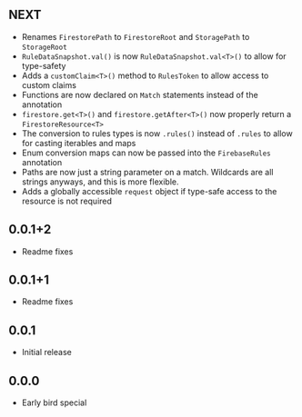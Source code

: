## NEXT
- Renames `FirestorePath` to `FirestoreRoot` and `StoragePath` to `StorageRoot`
- `RuleDataSnapshot.val()` is now `RuleDataSnapshot.val<T>()` to allow for type-safety
- Adds a `customClaim<T>()` method to `RulesToken` to allow access to custom claims
- Functions are now declared on `Match` statements instead of the annotation
- `firestore.get<T>()` and `firestore.getAfter<T>()` now properly return a `FirestoreResource<T>`
- The conversion to rules types is now `.rules()` instead of `.rules` to allow for casting iterables and maps
- Enum conversion maps can now be passed into the `FirebaseRules` annotation
- Paths are now just a string parameter on a match. Wildcards are all strings anyways, and this is more flexible.
- Adds a globally accessible `request` object if type-safe access to the resource is not required

## 0.0.1+2
- Readme fixes

## 0.0.1+1
- Readme fixes

## 0.0.1
- Initial release

## 0.0.0
- Early bird special
